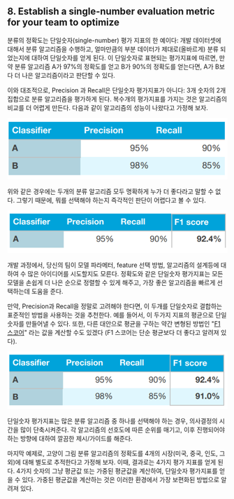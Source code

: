 ## 8. Establish a single-number evaluation metric for your team to optimize

분류의 정확도는 단일숫자(single-number) 평가 지표의 한 예이다: 개발 데이터셋에 대해서 분류 알고리즘을 수행하고, 얼마만큼의 부분 데이터가 제대로(올바르게) 분류 되었는지에 대하여 단일숫자를 얻게 된다. 이 단일숫자로 표현되는 평가지표에 따르면, 만약 분류 알고리즘 A가 97%의 정확도를 얻고 B가 90%의 정확도를 얻는다면, A가 B보다 더 나은 알고리즘이라고 판단할 수 있다.

이와 대조적으로, Precision 과 Recall은 단일숫자 평가지표가 아니다: 3개 숫자의 2개 집합으로 분류 알고리즘을 평가하게 된다. 복수개의 평가지표를 가지는 것은 알고리즘의 비교를 더 어렵게 만든다. 다음과 같이 알고리즘의 성능이 나왔다고 가정해 보자.

<div style="text-align=center">
  <img src="../img/8_1.PNG"/>
</div>

위와 같은 경우에는 두개의 분류 알고리즘 모두 명확하게 누가 더 좋다라고 말할 수 없다. 그렇기 때문에, 뭐를 선택해야 하는지 즉각적인 판단이 어렵다고 볼 수 있다.

<div style="text-align=center">
  <img src="../img/8_2.PNG"/>
</div>

개발 과정에서, 당신의 팀이 모델 파라메터, feature 선택 방법, 알고리즘의 설계등에 대하여 수 많은 아이디어를 시도할지도 모른다. 정확도와 같은 단일숫자 평가지표는 모든 모델을 손쉽게 더 나은 순으로 정렬할 수 있게 해주고, 가장 좋은 알고리즘을 빠르게 선택하는데 도움을 준다.

만약, Precision과 Recall을 정말로 고려해야 한다면, 이 두개를 단일숫자로 결합하는 표준적인 방법을 사용하는 것을 추천한다. 예를 들어서, 이 두가지 지표의 평균으로 단일숫자를 만들어낼 수 있다. 또한, 다른 대안으로 평균을 구하는 약간 변형된 방법인 "[F1 스코어](https://en.wikipedia.org/wiki/F1_score)" 라는 값을 계산할 수도 있겠다 (F1 스코어는 단순 평균보다 더 좋다고 알려져 있다).

<div style="text-align=center">
  <img src="../img/8_3.PNG"/>
</div>

단일숫자 평가지표는 많은 분류 알고리즘 중 하나를 선택해야 하는 경우, 의사결정의 시간을 많이 단축시켜준다. 각 알고리즘의 선호도에 따른 순위를 매기고, 이후 진행되어야 하는 방향에 대하여 깔끔한 제시/가이드를 해준다.

마지막 예제로, 고양이 그림 분류 알고리즘의 정확도를 4개의 시장(미국, 중국, 인도, 그외)에 대해 별도로 추적한다고 가정해 보자. 이때, 결과로는 4가지 평가 지표를 얻게 된다. 4가지 숫자의 그냥 평균값 또는 가중된 평균값을 계산하여, 단일숫자 평가지표를 얻을 수 있다. 가중된 평균값을 계산하는 것은 이러한 환경에서 가장 보편화된 방법으로 알려져 있다.

